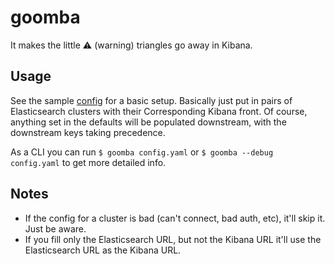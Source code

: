 # goomba

It makes the little ⚠️ (warning) triangles go away in Kibana.

## Usage

See the sample [config][] for a basic setup. Basically just put in pairs of Elasticsearch clusters with their Corresponding Kibana front. Of course, anything set in the defaults will be populated downstream, with the downstream keys taking precedence.

As a CLI you can run `$ goomba config.yaml` or `$ goomba --debug config.yaml` to get more detailed info.

## Notes

* If the config for a cluster is bad (can't connect, bad auth, etc), it'll skip it. Just be aware.
* If you fill only the Elasticsearch URL, but not the Kibana URL it'll use the Elasticsearch URL as the Kibana URL.

[config]: sample.yaml
